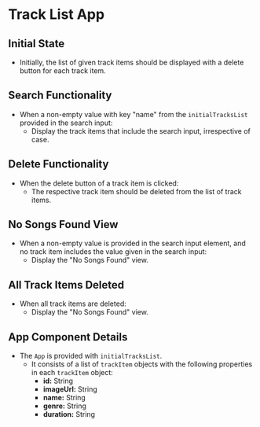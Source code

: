 # Track List App

## Initial State

- Initially, the list of given track items should be displayed with a delete button for each track item.

## Search Functionality

- When a non-empty value with key "name" from the `initialTracksList` provided in the search input:
  - Display the track items that include the search input, irrespective of case.

## Delete Functionality

- When the delete button of a track item is clicked:
  - The respective track item should be deleted from the list of track items.

## No Songs Found View

- When a non-empty value is provided in the search input element, and no track item includes the value given in the search input:
  - Display the "No Songs Found" view.

## All Track Items Deleted

- When all track items are deleted:
  - Display the "No Songs Found" view.

## App Component Details

- The `App` is provided with `initialTracksList`.
  - It consists of a list of `trackItem` objects with the following properties in each `trackItem` object:
    - **id:** String
    - **imageUrl:** String
    - **name:** String
    - **genre:** String
    - **duration:** String
